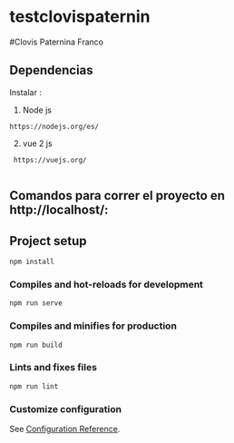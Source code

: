 # testclovispaternin 

#Clovis Paternina Franco

## Dependencias 

Instalar :

1. Node js
```
https://nodejs.org/es/
```

2.  vue 2 js
```
 https://vuejs.org/
 
```

## Comandos para correr el proyecto en http://localhost/:

## Project setup
```
npm install
```

### Compiles and hot-reloads for development
```
npm run serve
```

### Compiles and minifies for production
```
npm run build
```

### Lints and fixes files
```
npm run lint
```

### Customize configuration
See [Configuration Reference](https://cli.vuejs.org/config/).

